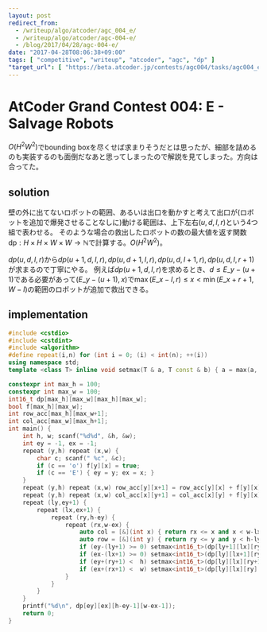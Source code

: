 ```yaml
---
layout: post
redirect_from:
  - /writeup/algo/atcoder/agc_004_e/
  - /writeup/algo/atcoder/agc-004-e/
  - /blog/2017/04/28/agc-004-e/
date: "2017-04-28T08:06:38+09:00"
tags: [ "competitive", "writeup", "atcoder", "agc", "dp" ]
"target_url": [ "https://beta.atcoder.jp/contests/agc004/tasks/agc004_e" ]
---
```


# AtCoder Grand Contest 004: E - Salvage Robots

$O(H^2W^2)$でbounding boxを尽くせば求まりそうだとは思ったが、細部を詰めるのも実装するのも面倒だなあと思ってしまったので解説を見てしまった。方向は合ってた。

## solution

壁の外に出てないロボットの範囲、あるいは出口を動かすと考えて出口が(ロボットを追加で爆発させることなしに)動ける範囲は、上下左右$(u,d,l,r)$という$4$つ組で表わせる。
そのような場合の救出したロボットの数の最大値を返す関数$\mathrm{dp} : H \times H \times W \times W \to \mathbb{N}$で計算する。$O(H^2W^2)$。

$dp(u,d,l,r)$から$dp(u+1,d,l,r), dp(u,d+1,l,r), dp(u,d,l+1,r), dp(u,d,l,r+1)$が求まるので丁寧にやる。
例えば$dp(u+1,d,l,r)$を求めるとき、$d \le E\_y-(u+1)$である必要があって$(E\_y-(u+1), x)$で$\max(E\_x-l, r) \le x \lt \min(E\_x+r+1, W-l)$の範囲のロボットが追加で救出できる。

## implementation

``` c++
#include <cstdio>
#include <cstdint>
#include <algorithm>
#define repeat(i,n) for (int i = 0; (i) < int(n); ++(i))
using namespace std;
template <class T> inline void setmax(T & a, T const & b) { a = max(a, b); }

constexpr int max_h = 100;
constexpr int max_w = 100;
int16_t dp[max_h][max_w][max_h][max_w];
bool f[max_h][max_w];
int row_acc[max_h][max_w+1];
int col_acc[max_w][max_h+1];
int main() {
    int h, w; scanf("%d%d", &h, &w);
    int ey = -1, ex = -1;
    repeat (y,h) repeat (x,w) {
        char c; scanf(" %c", &c);
        if (c == 'o') f[y][x] = true;
        if (c == 'E') { ey = y; ex = x; }
    }
    repeat (y,h) repeat (x,w) row_acc[y][x+1] = row_acc[y][x] + f[y][x];
    repeat (y,h) repeat (x,w) col_acc[x][y+1] = col_acc[x][y] + f[y][x];
    repeat (ly,ey+1) {
        repeat (lx,ex+1) {
            repeat (ry,h-ey) {
                repeat (rx,w-ex) {
                    auto col = [&](int x) { return rx <= x and x < w-lx ? col_acc[x][min(ey+ry+1,h-ly)] - col_acc[x][max(ey-ly,ry)] : 0; };
                    auto row = [&](int y) { return ry <= y and y < h-ly ? row_acc[y][min(ex+rx+1,w-lx)] - row_acc[y][max(ex-lx,rx)] : 0; };
                    if (ey-(ly+1) >= 0) setmax<int16_t>(dp[ly+1][lx][ry][rx], dp[ly][lx][ry][rx] + row(ey-(ly+1)));
                    if (ex-(lx+1) >= 0) setmax<int16_t>(dp[ly][lx+1][ry][rx], dp[ly][lx][ry][rx] + col(ex-(lx+1)));
                    if (ey+(ry+1) <  h) setmax<int16_t>(dp[ly][lx][ry+1][rx], dp[ly][lx][ry][rx] + row(ey+(ry+1)));
                    if (ex+(rx+1) <  w) setmax<int16_t>(dp[ly][lx][ry][rx+1], dp[ly][lx][ry][rx] + col(ex+(rx+1)));
                }
            }
        }
    }
    printf("%d\n", dp[ey][ex][h-ey-1][w-ex-1]);
    return 0;
}
```
